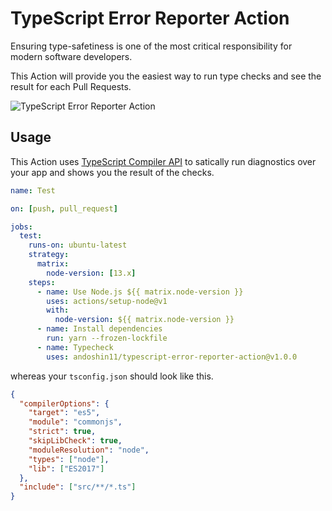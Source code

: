 # TypeScript Error Reporter Action

Ensuring type-safetiness is one of the most critical responsibility for modern software developers.

This Action will provide you the easiest way to run type checks and see the result for each Pull Requests.

![TypeScript Error Reporter Action](https://user-images.githubusercontent.com/8381075/78413929-a40f0680-7654-11ea-8365-0ef72fb4d6b3.png)

## Usage

This Action uses [TypeScript Compiler API](https://github.com/microsoft/TypeScript/wiki/Using-the-Compiler-API) to satically run diagnostics over your app and shows you the result of the checks.

```yaml
name: Test

on: [push, pull_request]

jobs:
  test:
    runs-on: ubuntu-latest
    strategy:
      matrix:
        node-version: [13.x]
    steps:
      - name: Use Node.js ${{ matrix.node-version }}
        uses: actions/setup-node@v1
        with:
          node-version: ${{ matrix.node-version }}
      - name: Install dependencies
        run: yarn --frozen-lockfile
      - name: Typecheck
        uses: andoshin11/typescript-error-reporter-action@v1.0.0
```

whereas your `tsconfig.json` should look like this.

```json
{
  "compilerOptions": {
    "target": "es5",
    "module": "commonjs",
    "strict": true,
    "skipLibCheck": true,
    "moduleResolution": "node",
    "types": ["node"],
    "lib": ["ES2017"]
  },
  "include": ["src/**/*.ts"]
}
```
